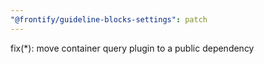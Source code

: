 ```yaml
---
"@frontify/guideline-blocks-settings": patch
---
```


fix(*): move container query plugin to a public dependency
